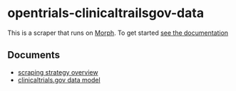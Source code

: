 # opentrials-clinicaltrailsgov-data

This is a scraper that runs on [Morph](https://morph.io). To get started [see the documentation](https://morph.io/documentation)

## Documents

- [scraping strategy overview](https://github.com/okfn/opentrials-clinicaltrailsgov-data/blob/master/STRATEGY.md)
- [clinicaltrials.gov data model](https://github.com/okfn/opentrials-clinicaltrailsgov-data/blob/master/MODEL.md)
